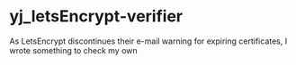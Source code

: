 # yj_letsEncrypt-verifier
As LetsEncrypt discontinues their e-mail warning for expiring certificates, I wrote something to check my own

